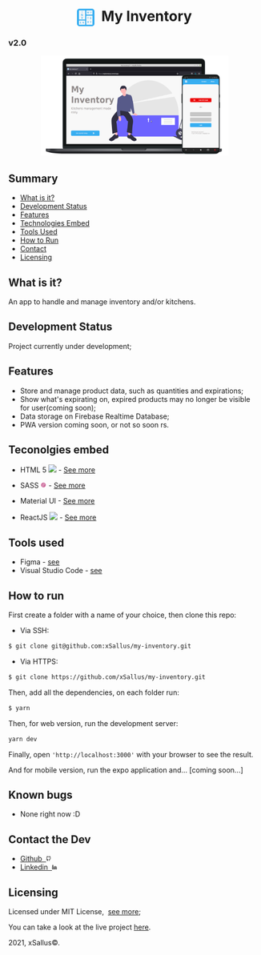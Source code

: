 <h1 align="center"><img src="public/app_icon.svg" height="35" align="center"/>&nbsp;&nbsp;My Inventory</h1>
<h3>v2.0</h3>
<p align="center">
    <img src="public/prototyping.old/mockups/mockup_half.png" height="200px" width="375px" alt="Mockup"/>
</p>

## Summary

- [What is it?](#what-is-it)
- [Development Status](#development-staus)
- [Features](#what-is-it)
- [Technologies Embed](#tecnologies-embed)
- [Tools Used](#tools-used)
- [How to Run](#how-to-run)
- [Contact](#contact-the-dev)
- [Licensing](#licensing)

## What is it?
An app to handle and manage inventory and/or kitchens.

## Development Status

Project currently under development;

## Features

- Store and manage product data, such as quantities and expirations;
- Show what's expirating on, expired products may no longer be visible for user(coming soon);
- Data storage on Firebase Realtime Database;
- PWA version coming soon, or not so soon rs.

## Teconolgies embed

- HTML 5 <img src="https://cdn.iconscout.com/icon/free/png-512/html5-19-722707.png" height="12px"/> - [See more](https://developer.mozilla.org/pt-BR/docs/Web/HTML/HTML5)
>>
- SASS <img src="src/drawable/sass.svg" height="12px"/> - [See more](https://sass-lang.com/)
>>
- Material UI - [See more](https://material-ui.com/)
>>
- ReactJS <img src="https://upload.wikimedia.org/wikipedia/commons/thumb/4/47/React.svg/512px-React.svg.png" height="12px" /> - [See more](https://reactjs.org/)

## Tools used

- Figma - [see](https://www.figma.com/)
- Visual Studio Code - [see](https://code.visualstudio.com/)

## How to run

First create a folder with a name of your choice, then clone this repo:

- Via SSH:
```bash
$ git clone git@github.com:xSallus/my-inventory.git
```

- Via HTTPS:
```bash
$ git clone https://github.com/xSallus/my-inventory.git
```

Then, add all the dependencies, on each folder run:

```bash
$ yarn
```

Then, for web version, run the development server:

```bash
yarn dev
```

Finally, open ```'http://localhost:3000'``` with your browser to see the result.

And for mobile version, run the expo application and...
[coming soon...]

## Known bugs

- None right now :D

## Contact the Dev

- [Github&nbsp;&nbsp;<img src="src/drawable/github.svg" height="10px">](https://github.com/xSallus)
- [Linkedin&nbsp;&nbsp;<img src="src/drawable/linkedin.svg" height="10px">](https://linkedin.com/in/salomao-vasconcelos)

## Licensing
 Licensed under MIT License,&nbsp;&nbsp;[see more](LICENSE.md);

You can take a look at the live project [here](https://myinventory2.vercel.app/).

2021, xSallus&copy;.

